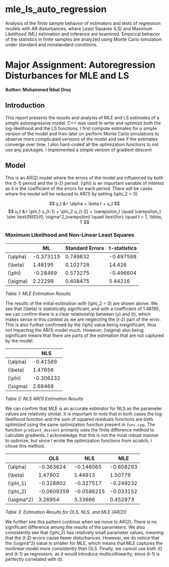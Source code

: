 # mle_ls_auto_regression
Analysis of the finite sample behavior of estimators and tests of regression models with AR disturbances, where Least Squares (LS) and Maximum Likelihood (ML) estimation and inference are examined. Empirical behavior of the statistics in finite samples are analyzed using Monte Carlo simulation under standard and nonstandard conditions.

# Major Assignment: Autoregression Disturbances for MLE and LS

**Author: Muhammed İkbal Oruç**

## Introduction

This report presents the results and analysis of MLE and LS estimates of a simple autoregressive model. C++ was used to write and optimize both the log-likelihood and the LS functions. I first compute estimates for a simple version of the model and then later on perform Monte Carlo simulations to observe more complicated versions of the model and see if the estimates converge over time. I also hard-coded all the optimization functions to not use any packages. I implemented a simple version of gradient descent 

## Model

This is an AR(2) model where the errors of the model are influenced by both the \(t-1\) period and the \(t-2\) period. \(\phi\) is an important variable of interest as it is the coefficient of the errors for each period. There will be cases where the model will be reduced to AR(1) by setting \(\phi_2 = 0\).

$$
    y_t &= \alpha + \beta t + u_t
$$
$$
    u_t &= \phi_1 u_{t-1} + \phi_2 u_{t-2} + \varepsilon_t \quad \varepsilon_t \sim \text{NIID}(0, \sigma^2_\varepsilon) \quad \text{for} \quad t = 1, \ldots, T
$$

### Maximum Likelihood and Non-Linear Least Squares

|              | ML        | Standard Errors | t-statistics |
|--------------|-----------|-----------------|--------------|
| \(\alpha\)   | -0.373115 | 0.749832        | -0.497598    |
| \(\beta\)    | 1.48195   | 0.102728        | 14.426       |
| \(\phi\)     | -0.28469  | 0.573275        | -0.496604    |
| \(\sigma\)   | 2.22299   | 0.408475        | 5.44216      |

*Table 1: MLE Estimation Results*

The results of the initial estimation with \(\phi_2 = 0\) are shown above. We see that \(\beta\) is statistically significant, and with a coefficient of 1.48195, we can confirm there is a clear relationship between \(y\) and \(t\), which makes sense in this context as we are neglecting the \(t-2\) part of the error. This is also further confirmed by the \(\phi\) value being insignificant, thus not impacting the AR(1) model much. However, \(\sigma\) also being significant means that there are parts of the estimation that are not captured by the model.

|              | NLS       |
|--------------|-----------|
| \(\alpha\)   | -0.41569  |
| \(\beta\)    | 1.47656   |
| \(\phi\)     | -0.306232 |
| \(\sigma\)   | 2.66469   |

*Table 2: NLS AR(1) Estimation Results*

We can confirm that MLE is an accurate estimator for NLS as the parameter values are relatively similar. It is important to note that in both cases the log-likelihood function and the sum of squared residuals functions are both optimized using the same optimization function present in `func.cpp`. The function `gradient_descent` primarily uses the finite difference method to calculate gradients. I acknowledge that this is not the most robust manner to optimize, but since I wrote the optimization functions from scratch, I chose this method.

|              | OLS       | NLS       | MLE       |
|--------------|-----------|-----------|-----------|
| \(\alpha\)   | -0.363624 | -0.146065 | -0.608293 |
| \(\beta\)    | 1.47902   | 1.44913   | 1.50779   |
| \(\phi_1\)   | -0.328802 | -0.327517 | -0.249232 |
| \(\phi_2\)   | -0.0609359| -0.0586215| -0.033152 |
| \(\sigma^2\) | 3.26954   | 3.33666   | 0.452973  |

*Table 3: Estimation Results for OLS, NLS, and MLE (AR(2))*

We further see this pattern continue when we move to AR(2). There is no significant difference among the results of the parameters. We also consistently see that \(\phi_2\) has relatively small parameter values, meaning that the \(t-2\) errors cause fewer disturbances. However, we do notice that the \(\sigma^2\) value is smaller for MLE, which means that MLE captures the nonlinear model more consistently than OLS. Finally, we cannot use both \(t\) and \(t-1\) as regressors, as it would introduce multicollinearity, since \(t-1\) is perfectly correlated with \(t\).


